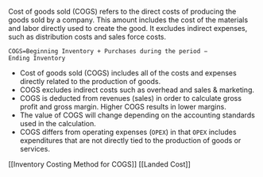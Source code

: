 Cost of goods sold (COGS) refers to the direct costs of producing the goods sold by a company. 
This amount includes the cost of the materials and labor directly used to create the good. 
It excludes indirect expenses, such as distribution costs and sales force costs.

``` COGS=Beginning Inventory + Purchases during the period​ − Ending Inventory ```


-   Cost of goods sold (COGS) includes all of the costs and expenses directly related to the production of goods.
-   COGS excludes indirect costs such as overhead and sales & marketing.
-   COGS is deducted from revenues (sales) in order to calculate gross profit and gross margin. Higher COGS results in lower margins.
-   The value of COGS will change depending on the accounting standards used in the calculation.
-   COGS differs from operating expenses (`OPEX`) in that `OPEX` includes expenditures that are not directly tied to the production of goods or services.


[[Inventory Costing Method for COGS]]
[[Landed Cost]]